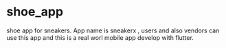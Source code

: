 # shoe_app
shoe app for sneakers. App name is sneakerx , users and also vendors can use this app and this is a real worl mobile app develop with flutter.

